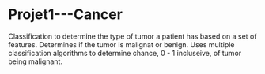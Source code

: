 # Projet1---Cancer
Classification to determine the type of tumor a patient has based on a set of features. Determines if the tumor is malignat or benign. Uses multiple classification algorithms to determine chance, 0 - 1 incluseive, of tumor being malignant.
